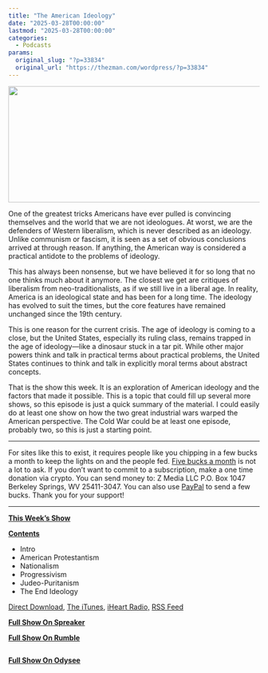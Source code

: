 ```yaml
---
title: "The American Ideology"
date: "2025-03-28T00:00:00"
lastmod: "2025-03-28T00:00:00"
categories:
  - Podcasts
params:
  original_slug: "?p=33834"
  original_url: "https://thezman.com/wordpress/?p=33834"
---
```


[<img
src="http://thezman.com/wordpress/wp-content/uploads/2018/01/Power-Hour.png"
decoding="async" width="600" height="233" />](http://thezman.com/wordpress/wp-content/uploads/2018/01/Power-Hour.png)

One of the greatest tricks Americans have ever pulled is convincing
themselves and the world that we are not ideologues. At worst, we are
the defenders of Western liberalism, which is never described as an
ideology. Unlike communism or fascism, it is seen as a set of obvious
conclusions arrived at through reason. If anything, the American way is
considered a practical antidote to the problems of ideology.

This has always been nonsense, but we have believed it for so long that
no one thinks much about it anymore. The closest we get are critiques of
liberalism from neo-traditionalists, as if we still live in a liberal
age. In reality, America is an ideological state and has been for a long
time. The ideology has evolved to suit the times, but the core features
have remained unchanged since the 19th century.

This is one reason for the current crisis. The age of ideology is coming
to a close, but the United States, especially its ruling class, remains
trapped in the age of ideology—like a dinosaur stuck in a tar pit. While
other major powers think and talk in practical terms about practical
problems, the United States continues to think and talk in explicitly
moral terms about abstract concepts.

That is the show this week. It is an exploration of American ideology
and the factors that made it possible. This is a topic that could fill
up several more shows, so this episode is just a quick summary of the
material. I could easily do at least one show on how the two great
industrial wars warped the American perspective. The Cold War could be
at least one episode, probably two, so this is just a starting point.

------------------------------------------------------------------------

For sites like this to exist, it requires people like you chipping in a
few bucks a month to keep the lights on and the people fed.
<a href="https://www.subscribestar.com/the-z-blog"
rel="noopener noreferrer" target="_blank">Five bucks a month</a> is not
a lot to ask. If you don’t want to commit to a subscription, make a one
time donation via crypto. You can send money to: Z Media LLC P.O. Box
1047 Berkeley Springs, WV 25411-3047. You can also use <a
href="https://www.paypal.com/cgi-bin/webscr?cmd=_s-xclick&amp;hosted_button_id=UDAS2Q8JYA6CN&amp;source=url"
rel="noopener noreferrer" target="_blank">PayPal</a> to send a few
bucks. Thank you for your support!

------------------------------------------------------------------------

**<u>This Week’s Show</u>**

**<u>Contents</u>**

-   Intro
-   American Protestantism
-   Nationalism
-   Progressivism
-   Judeo-Puritanism
-   The End Ideology

<a href="https://api.spreaker.com/v2/episodes/65172381/download.mp3"
rel="noopener" target="_blank">Direct Download</a>, <a
href="https://itunes.apple.com/us/podcast/the-z-blog-power-hour/id1262799640?mt=2"
rel="noopener noreferrer" target="_blank">The iTunes</a>,
<a href="https://www.iheart.com/podcast/the-z-blog-power-hour-29246491/"
rel="noopener noreferrer" target="_blank">iHeart Radio,</a>
<a href="https://www.spreaker.com/show/2589657/episodes/feed"
rel="noopener noreferrer" target="_blank">RSS Feed</a>

**<u>Full Show On Spreaker</u>**

**<u>Full Show On Rumble</u>**

<span class="mce_SELRES_start" mce-type="bookmark"
style="display: inline-block; width: 0px; overflow: hidden; line-height: 0;">﻿</span>

**<u>Full Show On Odysee</u>**

<span class="mce_SELRES_start" mce-type="bookmark"
style="display: inline-block; width: 0px; overflow: hidden; line-height: 0;">﻿</span>
